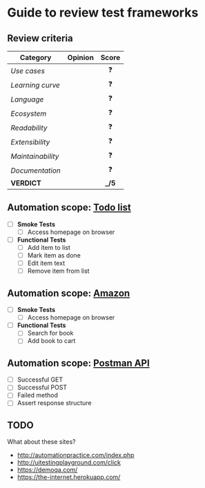 # Guide to review test frameworks

## Review criteria

| Category          | Opinion |  Score   |
| ----------------- | ------- | :------: |
| _Use cases_       |         |    ❓    |
| _Learning curve_  |         |    ❓    |
| _Language_        |         |    ❓    |
| _Ecosystem_       |         |    ❓    |
| _Readability_     |         |    ❓    |
| _Extensibility_   |         |    ❓    |
| _Maintainability_ |         |    ❓    |
| _Documentation_   |         |    ❓    |
| **VERDICT**       |         | **\_/5** |

## Automation scope: [Todo list](http://todomvc.com/examples/react/#/)

- [ ] **Smoke Tests**
  - [ ] Access homepage on browser
- [ ] **Functional Tests**
  - [ ] Add item to list
  - [ ] Mark item as done
  - [ ] Edit item text
  - [ ] Remove item from list

## Automation scope: [Amazon](https://amazon.com/)

- [ ] **Smoke Tests**
  - [ ] Access homepage on browser
- [ ] **Functional Tests**
  - [ ] Search for book
  - [ ] Add book to cart

## Automation scope: [Postman API](https://docs.postman-echo.com/)

- [ ] Successful GET
- [ ] Successful POST
- [ ] Failed method
- [ ] Assert response structure

## TODO

What about these sites?

- http://automationpractice.com/index.php
- http://uitestingplayground.com/click
- https://demoqa.com/
- https://the-internet.herokuapp.com/
